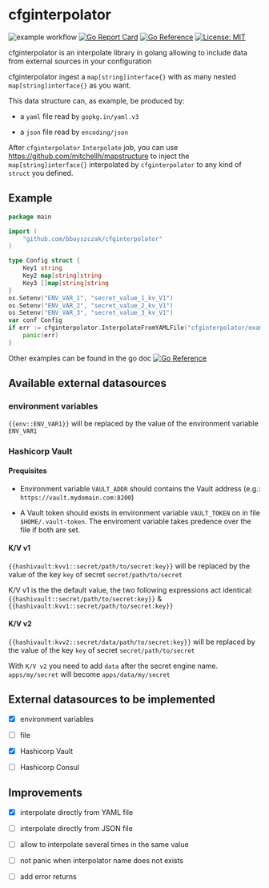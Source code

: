 # cfginterpolator

![example workflow](https://github.com/bbayszczak/cfginterpolator/actions/workflows/go.yml/badge.svg)
[![Go Report Card](https://goreportcard.com/badge/github.com/bbayszczak/cfginterpolator)](https://goreportcard.com/report/github.com/bbayszczak/cfginterpolator)
[![Go Reference](https://pkg.go.dev/badge/github.com/bbayszczak/cfginterpolator.svg)](https://pkg.go.dev/github.com/bbayszczak/cfginterpolator)
[![License: MIT](https://img.shields.io/badge/License-MIT-yellow.svg)](https://opensource.org/licenses/MIT)

cfginterpolator is an interpolate library in golang allowing to include data from external sources in your configuration

cfginterpolator ingest a `map[string]interface{}` with as many nested `map[string]interface{}` as you want.

This data structure can, as example, be produced by:

- a `yaml` file read by `gopkg.in/yaml.v3`

- a `json` file read by `encoding/json`

After `cfginterpolator` `Interpolate` job, you can use https://github.com/mitchellh/mapstructure to inject the `map[string]interface{}` interpolated by `cfginterpolator` to any kind of `struct` you defined.

## Example

```go
package main

import (
    "github.com/bbayszczak/cfginterpolator"
)

type Config struct {
	Key1 string
	Key2 map[string]string
	Key3 []map[string]string
}
os.Setenv("ENV_VAR_1", "secret_value_1_kv_V1")
os.Setenv("ENV_VAR_2", "secret_value_2_kv_V1")
os.Setenv("ENV_VAR_3", "secret_value_3_kv_V1")
var conf Config
if err := cfginterpolator.InterpolateFromYAMLFile("cfginterpolator/example_files/config.yml", &conf); err != nil {
	panic(err)
}
```

Other examples can be found in the go doc [![Go Reference](https://pkg.go.dev/badge/github.com/bbayszczak/cfginterpolator.svg)](https://pkg.go.dev/github.com/bbayszczak/cfginterpolator)

## Available external datasources

### environment variables

`{{env::ENV_VAR1}}` will be replaced by the value of the environment variable `ENV_VAR1`

### Hashicorp Vault

#### Prequisites

- Environment variable `VAULT_ADDR` should contains the Vault address (e.g.: `https://vault.mydomain.com:8200`)

- A Vault token should exists in environment variable `VAULT_TOKEN` on in file `$HOME/.vault-token`. The enviroment
variable takes predence over the file if both are set.

#### K/V v1

`{{hashivault:kvv1::secret/path/to/secret:key}}` will be replaced by the value of the key `key` of secret `secret/path/to/secret`

K/V v1 is the the default value, the two following expressions act identical: `{{hashivault::secret/path/to/secret:key}}` & `{{hashivault:kvv1::secret/path/to/secret:key}}`

#### K/V v2

`{{hashivault:kvv2::secret/data/path/to/secret:key}}` will be replaced by the value of the key `key` of secret `secret/path/to/secret`

With `K/V v2` you need to add `data` after the secret engine name. `apps/my/secret` will become `apps/data/my/secret` 

## External datasources to be implemented

- [x] environment variables

- [ ] file

- [x] Hashicorp Vault

- [ ] Hashicorp Consul

## Improvements

- [x] interpolate directly from YAML file

- [ ] interpolate directly from JSON file

- [ ] allow to interpolate several times in the same value

- [ ] not panic when interpolator name does not exists

- [ ] add error returns
